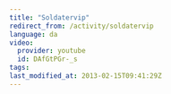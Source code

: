 ```yaml
---
title: "Soldatervip"
redirect_from: /activity/soldatervip
language: da
video:
  provider: youtube
  id: DAfGtPGr-_s
tags:
last_modified_at: 2013-02-15T09:41:29Z
---
```



